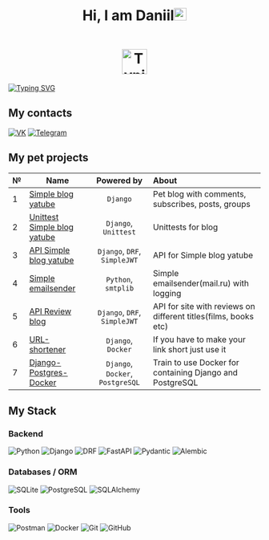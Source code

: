 <h1 align="center">Hi, I am Daniil<img src="https://camo.githubusercontent.com/e8e7b06ecf583bc040eb60e44eb5b8e0ecc5421320a92929ce21522dbc34c891/68747470733a2f2f6d656469612e67697068792e636f6d2f6d656469612f6876524a434c467a6361737252346961377a2f67697068792e676966" height="25px" alt="Typing SVG"/><div style="margin-top: 50px;" ><img src="https://media.giphy.com/media/cmCEsJZHYBPels360q/giphy.gif" height="50px" alt="Typing SVG"/></div></h1>

<a href="https://git.io/typing-svg"><img src="https://readme-typing-svg.herokuapp.com?font=roboto&size=35&duration=3000&pause=2000&color=FFA3F1&center=true&vCenter=true&width=850&height=100&lines=I+am+a+Python+backend+developer" alt="Typing SVG" /></a>


## My contacts

[![VK](https://img.shields.io/badge/-Vkontakte-black?style=for-the-badge&logo=Vk&logoColor=4F7DB3)](https://vk.com/onlypainnogain)
[![Telegram](https://img.shields.io/badge/-Telegram-black?style=for-the-badge&logo=Telegram&logoColor=27A0D9)](https://t.me/vetinary1)


## My pet projects


| № | Name | Powered by | About |
|----------------|----------------|:---------:|:----------------|
|1| [Simple blog yatube](https://github.com/CodeWormD/yatube_blog)| `Django` | Pet blog with comments, subscribes, posts, groups |
|2| [Unittest Simple blog yatube](https://github.com/CodeWormD/hw04_tests/tree/master/yatube/posts/tests) | `Django`, `Unittest`| Unittests for blog |
|3| [API Simple blog yatube](https://github.com/CodeWormD/api_yatube_v2) | `Django`, `DRF`, `SimpleJWT` | API for Simple blog yatube |
|4| [Simple emailsender](https://github.com/CodeWormD/email_sender) | `Python`, `smtplib`| Simple emailsender(mail.ru) with logging |
|5| [API Review blog](https://github.com/CodeWormD/api_yamdb) | `Django`, `DRF`, `SimpleJWT` | API for site with reviews on different titles(films, books etc) |
|6| [URL-shortener](https://github.com/CodeWormD/Django-Url-Shortener-v2) | `Django`, `Docker` | If you have to make your link short just use it |
|7| [Django-Postgres-Docker](https://github.com/CodeWormD/django-postgres-docker-test) | `Django`, `Docker`, `PostgreSQL` | Train to use Docker for containing Django and PostgreSQL |


## My Stack

### Backend

![Python](https://img.shields.io/badge/-Python-blue?style=for-the-badge&logo=python&logoColor=yellow)
![Django](https://img.shields.io/badge/-Django-0A2E22?style=for-the-badge&logo=django&logoColor=white)
![DRF](https://img.shields.io/badge/-DRF-black?style=for-the-badge&logo=django&logoColor=white)
![FastAPI](https://img.shields.io/badge/-FastAPI-009688?style=for-the-badge&logo=FastAPI&logoColor=white)
![Pydantic](https://img.shields.io/badge/-Pydantic-ADDCB8?style=for-the-badge&logo=Pydantic&logoColor=white)
![Alembic](https://img.shields.io/badge/-Alembic-76534C?style=for-the-badge&logo=Alembic&logoColor=white)

### Databases / ORM

![SQLite](https://img.shields.io/badge/-SQLite-2990D2?style=for-the-badge&logo=SQLite&logoColor=white)
![PostgreSQL](https://img.shields.io/badge/-PostgreSQL-003C57?style=for-the-badge&logo=PostgreSQL&logoColor=white)
![SQLAlchemy](https://img.shields.io/badge/-SQLAlchemy-EBBC75?style=for-the-badge&logoColor=white)

### Tools

![Postman](https://img.shields.io/badge/-Postman-orange?style=for-the-badge&logo=Postman&logoColor=white)
![Docker](https://img.shields.io/badge/-Docker-2C97E9?style=for-the-badge&logo=Docker&logoColor=white)
![Git](https://img.shields.io/badge/-Git-black?style=for-the-badge&logo=Git&logoColor=orange)
![GitHub](https://img.shields.io/badge/-GitHub-363636?style=for-the-badge&logo=GitHub&logoColor=orange)

